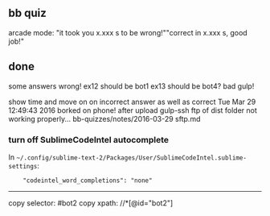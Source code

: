 ## bb quiz

arcade mode: "it took you x.xxx s to be wrong!""correct in x.xxx s, good job!"


## done

some answers wrong!
    ex12 should be bot1
    ex13 should be bot4?
bad gulp!

show time and move on on incorrect answer as well as correct
Tue Mar 29 12:49:43 2016 borked on phone! after upload
gulp-ssh ftp of dist folder not working properly... bb-quizzes/notes/2016-03-29 sftp.md


### turn off SublimeCodeIntel autocomplete

In `~/.config/sublime-text-2/Packages/User/SublimeCodeIntel.sublime-settings`:

        "codeintel_word_completions": "none"

---

copy selector:    #bot2
copy xpath:    //*[@id="bot2"]
